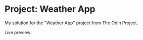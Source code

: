 # Project: Weather App
My solution for the "Weather App" project from The Odin Project.

Live preview:
